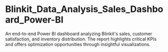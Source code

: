 # Blinkit_Data_Analysis_Sales_Dashboard_Power-BI
An end-to-end Power BI dashboard analyzing Blinkit's sales, customer satisfaction, and inventory distribution. The report highlights critical KPIs and offers optimization opportunities through insightful visualizations.
